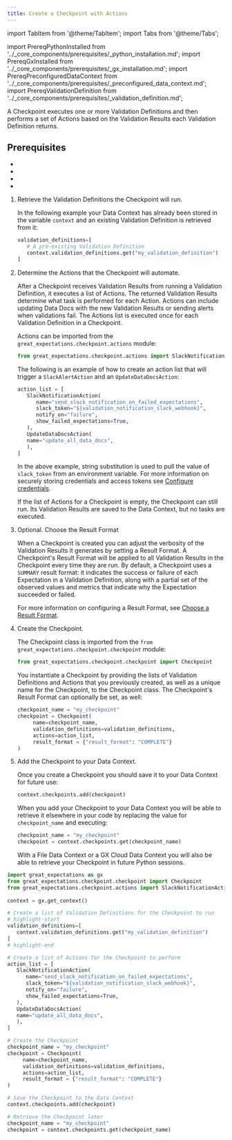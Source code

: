 ```yaml
---
title: Create a Checkpoint with Actions
---
```

import TabItem from '@theme/TabItem';
import Tabs from '@theme/Tabs';

import PrereqPythonInstalled from '../_core_components/prerequisites/_python_installation.md';
import PrereqGxInstalled from '../_core_components/prerequisites/_gx_installation.md';
import PrereqPreconfiguredDataContext from '../_core_components/prerequisites/_preconfigured_data_context.md';
import PrereqValidationDefinition from '../_core_components/prerequisites/_validation_definition.md';

A Checkpoint executes one or more Validation Definitions and then performs a set of Actions based on the Validation Results each Validation Definition returns.

<h2>Prerequisites</h2>

- <PrereqPythonInstalled/>
- <PrereqGxInstalled/>
- <PrereqPreconfiguredDataContext/>
- <PrereqValidationDefinition/>

<Tabs>

<TabItem value="procedure" label="Procedure">

1. Retrieve the Validation Definitions the Checkpoint will run.

   In the following example your Data Context has already been stored in the variable `context` and an existing Validation Definition is retrieved from it:

   ```python title="Python"
   validation_definitions=[
      # A pre-existing Validation Definition
      context.validation_definitions.get("my_validation_definition")
   ]
   ```

2. Determine the Actions that the Checkpoint will automate.

   After a Checkpoint receives Validation Results from running a Validation Definition, it executes a list of Actions. The returned Validation Results determine what task is performed for each Action. Actions can include updating Data Docs with the new Validation Results or sending alerts when validations fail.  The Actions list is executed once for each Validation Definition in a Checkpoint.

   <!-- You can find the available Actions that come with GX in the [GX API documenation alongside the Checkpoint class](/reference/api/checkpoint/Checkpoint_class.mdx). -->

   Actions can be imported from the `great_expectations.checkpoint.actions` module:

   ```python title="Python"
   from great_expectations.checkpoint.actions import SlackNotificationAction, UpdateDataDocsAction
   ```

   The following is an example of how to create an action list that will trigger a `SlackAlertAction` and an `UpdateDataDocsAction`:

   ```python title="Python"
   action_list = [
      SlackNotificationAction(
         name="send_slack_notification_on_failed_expectations",
         slack_token="${validation_notification_slack_webhook}",
         notify_on="failure",
         show_failed_expectations=True,
      ),
      UpdateDataDocsAction(
      name="update_all_data_docs",
      ),
   ]
   ```

   In the above example, string substitution is used to pull the value of `slack_token` from an environment variable.  For more information on securely storing credentials and access tokens see [Configure credentials](/core/configure_project_settings/configure_credentials/configure_credentials.md).

   If the list of Actions for a Checkpoint is empty, the Checkpoint can still run. Its Validation Results are saved to the Data Context, but no tasks are executed.

3. Optional. Choose the Result Format

   When a Checkpoint is created you can adjust the verbosity of the Validation Results it generates by setting a Result Format.  A Checkpoint's Result Format will be applied to all Validation Results in the Checkpoint every time they are run.  By default, a Checkpoint uses a `SUMMARY` result format: it indicates the success or failure of each Expectation in a Validation Definition, along with a partial set of the observed values and metrics that indicate why the Expectation succeeded or failed.

   For more information on configuring a Result Format, see [Choose a Result Format](/core/trigger_actions_based_on_results/choose_a_result_format/choose_a_result_format.md).

5. Create the Checkpoint.

   The Checkpoint class is imported from the `from great_expectations.checkpoint.checkpoint` module:

   ```python title="Python"
   from great_expectations.checkpoint.checkpoint import Checkpoint
   ```
   
   You instantiate a Checkpoint by providing the lists of Validation Definitions and Actions that you previously created, as well as a unique name for the Checkpoint, to the Checkpoint class.  The Checkpoint's Result Format can optionally be set, as well:

   ```python title="Python"
   checkpoint_name = "my_checkpoint"
   checkpoint = Checkpoint(
        name=checkpoint_name,
        validation_definitions=validation_definitions,
        actions=action_list,
        result_format = {"result_format": "COMPLETE"}
   )
   ```

6. Add the Checkpoint to your Data Context.

   Once you create a Checkpoint you should save it to your Data Context for future use: 

   ```python title="Python"
   context.checkpoints.add(checkpoint)
   ```
   
   When you add your Checkpoint to your Data Context you will be able to retrieve it elsewhere in your code by replacing the value for `checkpoint_name` and executing:

   ```python title="Python"
   checkpoint_name = "my_checkpoint"
   checkpoint = context.checkpoints.get(checkpoint_name)
   ```

   With a File Data Context or a GX Cloud Data Context you will also be able to retrieve your Checkpoint in future Python sessions.

</TabItem>

<TabItem value="sample_code" label="Sample code">

```python title="Python"
import great_expectations as gx
from great_expectations.checkpoint.checkpoint import Checkpoint
from great_expectations.checkpoint.actions import SlackNotificationAction, UpdateDataDocsAction
   
context = gx.get_context()

# Create a list of Validation Definitions for the Checkpoint to run
# highlight-start
validation_definitions=[
   context.validation_definitions.get("my_validation_definition")
]
# highlight-end

# Create a list of Actions for the Checkpoint to perform   
action_list = [
   SlackNotificationAction(
      name="send_slack_notification_on_failed_expectations",
      slack_token="${validation_notification_slack_webhook}",
      notify_on="failure",
      show_failed_expectations=True,
   ),
   UpdateDataDocsAction(
   name="update_all_data_docs",
   ),
]

# Create the Checkpoint
checkpoint_name = "my_checkpoint"
checkpoint = Checkpoint(
     name=checkpoint_name,
     validation_definitions=validation_definitions,
     actions=action_list,
     result_format = {"result_format": "COMPLETE"}
)

# Save the Checkpoint to the Data Context
context.checkpoints.add(checkpoint)

# Retrieve the Checkpoint later  
checkpoint_name = "my_checkpoint"
checkpoint = context.checkpoints.get(checkpoint_name)  
```

</TabItem>

</Tabs>
